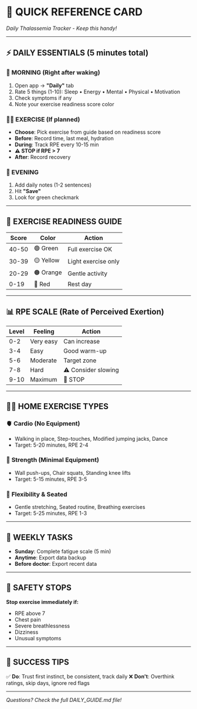 # 🚀 QUICK REFERENCE CARD
*Daily Thalassemia Tracker - Keep this handy!*

---

## ⚡ **DAILY ESSENTIALS** (5 minutes total)

### 🌅 MORNING (Right after waking)
1. Open app → **"Daily"** tab
2. Rate 5 things (1-10): Sleep • Energy • Mental • Physical • Motivation
3. Check symptoms if any
4. Note your exercise readiness score color

### 🏃‍♀️ EXERCISE (If planned)
- **Choose**: Pick exercise from guide based on readiness score
- **Before**: Record time, last meal, hydration
- **During**: Track RPE every 10-15 min
- **⚠️ STOP if RPE > 7**
- **After**: Record recovery

### 🌙 EVENING
1. Add daily notes (1-2 sentences)
2. Hit **"Save"**
3. Look for green checkmark

---

## 🎯 **EXERCISE READINESS GUIDE**

| Score | Color | Action |
|-------|-------|---------|
| 40-50 | 🟢 Green | Full exercise OK |
| 30-39 | 🟡 Yellow | Light exercise only |
| 20-29 | 🟠 Orange | Gentle activity |
| 0-19 | 🔴 Red | Rest day |

---

## 📊 **RPE SCALE** (Rate of Perceived Exertion)

| Level | Feeling | Action |
|-------|---------|---------|
| 0-2 | Very easy | Can increase |
| 3-4 | Easy | Good warm-up |
| 5-6 | Moderate | Target zone |
| 7-8 | Hard | ⚠️ Consider slowing |
| 9-10 | Maximum | 🛑 STOP |

---

## 🏋️‍♀️ **HOME EXERCISE TYPES**

### 🫀 **Cardio (No Equipment)**
- Walking in place, Step-touches, Modified jumping jacks, Dance
- Target: 5-20 minutes, RPE 2-4

### 💪 **Strength (Minimal Equipment)**  
- Wall push-ups, Chair squats, Standing knee lifts
- Target: 5-15 minutes, RPE 3-5

### 🧘 **Flexibility & Seated**
- Gentle stretching, Seated routine, Breathing exercises
- Target: 5-25 minutes, RPE 1-3

---

## 📱 **WEEKLY TASKS**

- **Sunday**: Complete fatigue scale (5 min)
- **Anytime**: Export data backup
- **Before doctor**: Export recent data

---

## 🚨 **SAFETY STOPS**

**Stop exercise immediately if:**
- RPE above 7
- Chest pain
- Severe breathlessness  
- Dizziness
- Unusual symptoms

---

## 🎯 **SUCCESS TIPS**

✅ **Do**: Trust first instinct, be consistent, track daily
❌ **Don't**: Overthink ratings, skip days, ignore red flags

---

*Questions? Check the full DAILY_GUIDE.md file!*
